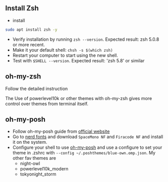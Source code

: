 ## Install Zsh

- install

```sh
sudo apt install zsh -y
```
- Verify installation by running `zsh --version`. Expected result: zsh 5.0.8 or more recent.
- Make it your default shell: `chsh -s $(which zsh)`
- Restart your computer to start using the new shell.
- Test with `$SHELL --version`. Expected result: 'zsh 5.8' or similar

## oh-my-zsh 
Follow the detailed instruction 

The Use of powerlevel10k or other themes with oh-my-zsh gives more control over themes from terminal itself.

## oh-my-posh

- Follow oh-my-posh guide from [official website](https://ohmyposh.dev/docs/installation/linux)
- Go to [nerd fonts](https://ohmyposh.dev/docs/installation/fonts) and download `SpaceMono NF` and `Firacode NF` and install it on the system.
- Configure your shell to use [oh-my-posh](https://ohmyposh.dev/docs/installation/prompt) and use a configure to set your theme in .zshrc with `--config ~/.poshthemes/blue-own.omp.json`. My other fav themes are
  - night-owl
  - powerlevel10k_modern
  - tokyonight_storm
